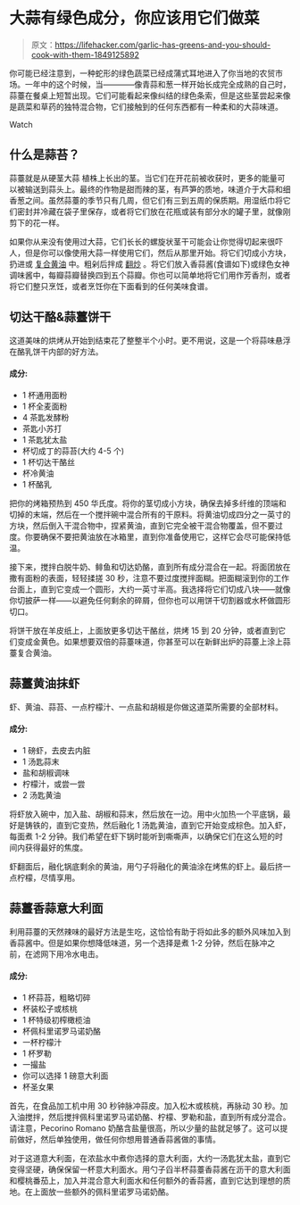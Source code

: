 # 大蒜有绿色成分，你应该用它们做菜

> 原文：<https://lifehacker.com/garlic-has-greens-and-you-should-cook-with-them-1849125892>

你可能已经注意到，一种蛇形的绿色蔬菜已经成蒲式耳地进入了你当地的农贸市场。一年中的这个时候，当————像青蒜和葱一样开始长成完全成熟的自己时，蒜薹在餐桌上短暂出现。它们可能看起来像纠结的绿色条索，但是这些茎尝起来像是蔬菜和草药的独特混合物，它们接触到的任何东西都有一种柔和的大蒜味道。

Watch

## **什么是蒜苔？**

蒜薹就是从硬茎大蒜 植株上长出的茎。当它们在开花前被收获时，更多的能量可以被输送到蒜头上。最终的作物是甜而辣的茎，有芦笋的质地，味道介于大蒜和细香葱之间。虽然蒜薹的季节只有几周，但它们有三到五周的保质期。用湿纸巾将它们密封并冷藏在袋子里保存，或者将它们放在花瓶或装有部分水的罐子里，就像刚剪下的花一样。

如果你从来没有使用过大蒜，它们长长的螺旋状茎干可能会让你觉得切起来很吓人，但是你可以像使用大蒜一样使用它们，然后从那里开始。将它们切成小方块，扔进或 [复合黄油](https://lifehacker.com/how-to-make-steakhouse-butter-at-home-1847102251) 中。粗剁后拌成 [翻炒](https://food52.com/recipes/29575-garlic-scape-pork-loin-fried-rice) 。将它们放入香蒜酱(食谱如下)或绿色女神调味酱中，每瓣蒜瓣替换四到五个蒜瓣。你也可以简单地将它们用作芳香剂，或者将它们整只烹饪，或者烹饪你在下面看到的任何美味食谱。

## **切达干酪&蒜薹饼干**

这道美味的烘烤从开始到结束花了整整半个小时。更不用说，这是一个将蒜味悬浮在酪乳饼干内部的好方法。

#### 成分:

*   1 杯通用面粉
*   1 杯全麦面粉
*   4 茶匙发酵粉
*   茶匙小苏打
*   1 茶匙犹太盐
*   杯切成丁的蒜苔(大约 4-5 个)
*   1 杯切达干酪丝
*   杯冷黄油
*   1 杯酪乳

把你的烤箱预热到 450 华氏度。将你的茎切成小方块，确保去掉多纤维的顶端和切掉的末端，然后在一个搅拌碗中混合所有的干原料。将黄油切成四分之一英寸的方块，然后倒入干混合物中，捏紧黄油，直到它完全被干混合物覆盖，但不要过度。你要确保不要把黄油放在冰箱里，直到你准备使用它，这样它会尽可能保持低温。

接下来，搅拌白脱牛奶、鲱鱼和切达奶酪，直到所有成分混合在一起。将面团放在撒有面粉的表面，轻轻揉搓 30 秒，注意不要过度搅拌面糊。把面糊滚到你的工作台面上，直到它变成一个圆形，大约一英寸半高。我选择将它们切成八块——就像你切披萨一样——以避免任何剩余的碎屑，但你也可以用饼干切割器或水杯做圆形切口。

将饼干放在羊皮纸上，上面放更多切达干酪丝，烘烤 15 到 20 分钟，或者直到它们变成金黄色。如果想要双倍的蒜薹味道，你甚至可以在新鲜出炉的蒜薹上涂上蒜薹复合黄油。

## 蒜薹黄油抹虾

虾、黄油、蒜苔、一点柠檬汁、一点盐和胡椒是你做这道菜所需要的全部材料。

#### 成分:

*   1 磅虾，去皮去内脏
*   1 汤匙蒜末
*   盐和胡椒调味
*   柠檬汁，或尝一尝
*   2 汤匙黄油

将虾放入碗中，加入盐、胡椒和蒜末，然后放在一边。用中火加热一个平底锅，最好是铸铁的，直到它变热，然后融化 1 汤匙黄油，直到它开始变成棕色。加入虾，每面煮 1-2 分钟。我们希望在虾下锅时能听到嘶嘶声，以确保它们在这么短的时间内获得最好的焦度。

虾翻面后，融化锅底剩余的黄油，用勺子将融化的黄油涂在烤焦的虾上。最后挤一点柠檬，尽情享用。

## **蒜薹香蒜意大利面**

利用蒜薹的天然辣味的最好方法是生吃，这恰恰有助于将如此多的额外风味加入到香蒜酱中。但是如果你想降低味道，另一个选择是煮 1-2 分钟，然后在脉冲之前，在滤网下用冷水电击。

#### 成分:

*   1 杯蒜苔，粗略切碎
*   杯装松子或核桃
*   1 杯特级初榨橄榄油
*   杯佩科里诺罗马诺奶酪
*   一杯柠檬汁
*   1 杯罗勒
*   一撮盐
*   你可以选择 1 磅意大利面
*   杯圣女果

首先，在食品加工机中用 30 秒钟脉冲蒜皮。加入松木或核桃，再脉动 30 秒。加入油搅拌，然后搅拌佩科里诺罗马诺奶酪、柠檬、罗勒和盐，直到所有成分混合。请注意，Pecorino Romano 奶酪含盐量很高，所以少量的盐就足够了。这可以提前做好，然后单独使用，做任何你想用普通香蒜酱做的事情。

对于这道意大利面，在浓盐水中煮你选择的意大利面，大约一汤匙犹太盐，直到它变得坚硬，确保保留一杯意大利面水。用勺子舀半杯蒜薹香蒜酱在沥干的意大利面和樱桃番茄上，加入并混合意大利面水和任何额外的香蒜酱，直到它达到理想的质地。在上面放一些额外的佩科里诺罗马诺奶酪。